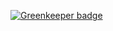 

[![Greenkeeper badge](https://badges.greenkeeper.io/yinshuxun/ReactNativeStartKit.svg)](https://greenkeeper.io/)